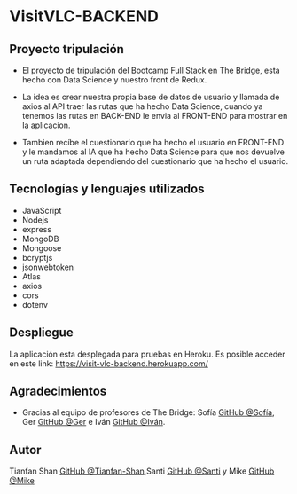 # VisitVLC-BACKEND

## Proyecto tripulación

- El proyecto de tripulación del Bootcamp Full Stack en The Bridge, esta hecho con Data Science y nuestro front de Redux.

- La idea es crear nuestra propia base de datos de usuario y llamada de axios al API traer las rutas que ha hecho Data Science, cuando ya tenemos las rutas en BACK-END le envia al FRONT-END para mostrar en la aplicacion.

- Tambien recíbe el cuestionario que ha hecho el usuario en FRONT-END y le mandamos al IA que ha hecho Data Science para que nos devuelve un ruta adaptada dependiendo del cuestionario que ha hecho el usuario.

## Tecnologías y lenguajes utilizados

- JavaScript
- Nodejs
- express
- MongoDB
- Mongoose
- bcryptjs
- jsonwebtoken
- Atlas
- axios
- cors
- dotenv

## Despliegue

La aplicación esta desplegada para pruebas en Heroku. Es posible acceder en este link: https://visit-vlc-backend.herokuapp.com/


## Agradecimientos
* Gracias al equipo de profesores de The Bridge: Sofía [GitHub @Sofía](https://github.com/SofiaPinilla), Ger [GitHub @Ger](https://github.com/GeerDev) e Iván [GitHub @Iván](https://github.com/ivanpuebla10).

## Autor
Tianfan Shan [GitHub @Tianfan-Shan](https://github.com/tianfanshan),Santi [GitHub @Santi](https://github.com/Santiremix) y Mike [GitHub @Mike](https://github.com/MrSetOne)